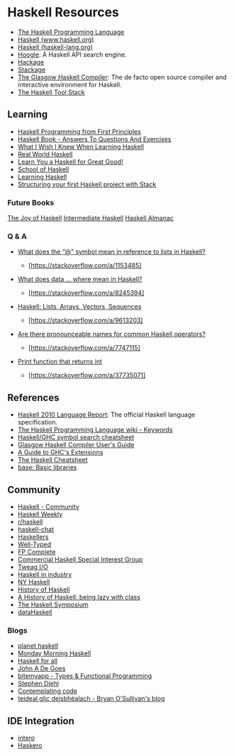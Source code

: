 # Haskell Resources

- [The Haskell Programming Language](https://wiki.haskell.org/Haskell)
- [Haskell (www.haskell.org)](https://www.haskell.org/)
- [Haskell (haskell-lang.org)](https://haskell-lang.org/)
- [Hoogle](https://hoogle.haskell.org): A Haskell API search engine.
- [Hackage](https://hackage.haskell.org/)
- [Stackage](https://www.stackage.org/)
- [The Glasgow Haskell Compiler](https://www.haskell.org/ghc/): The de facto open source compiler and interactive environment for Haskell.
- [The Haskell Tool Stack](https://docs.haskellstack.org/en/stable/README/)

## Learning

- [Haskell Programming from First Principles](http://haskellbook.com/)
- [Haskell Book - Answers To Questions And Exercises](https://github.com/larrybotha/haskell-book)
- [What I Wish I Knew When Learning Haskell](http://dev.stephendiehl.com/hask/)
- [Real World Haskell](http://book.realworldhaskell.org/)
- [Learn You a Haskell for Great Good!](http://learnyouahaskell.com/)
- [School of Haskell](https://www.schoolofhaskell.com/)
- [Learning Haskell](http://learn.hfm.io/)
- [Structuring your first Haskell project with Stack](https://sakshamsharma.com/2018/03/haskell-proj-struct/)

### Future Books

[The Joy of Haskell](https://joyofhaskell.com/)
[Intermediate Haskell](https://intermediatehaskell.com/)
[Haskell Almanac](https://lorepub.com/product/cookbook)

### Q & A

- [What does the “@” symbol mean in reference to lists in Haskell?](https://stackoverflow.com/q/1153465)

  - [https://stackoverflow.com/a/1153485]

- [What does data … where mean in Haskell?](https://stackoverflow.com/q/8245288)

  - [https://stackoverflow.com/a/8245394]

- [Haskell: Lists, Arrays, Vectors, Sequences](https://stackoverflow.com/q/9611904)

  - [https://stackoverflow.com/a/9613203]

- [Are there pronounceable names for common Haskell operators?](https://stackoverflow.com/q/7746894)

  - [https://stackoverflow.com/a/7747115]

- [Print function that returns int](https://stackoverflow.com/q/37734954)

  - [https://stackoverflow.com/a/37735071]

## References

- [Haskell 2010 Language Report](https://www.haskell.org/onlinereport/haskell2010/): The official Haskell language specification.
- [The Haskell Programming Language wiki - Keywords](https://wiki.haskell.org/Keywords)
- [Haskell/GHC symbol search cheatsheet](https://github.com/takenobu-hs/haskell-symbol-search-cheatsheet)
- [Glasgow Haskell Compiler User's Guide](http://mpickering.github.io/ghc-docs/build-html/users_guide/)
- [A Guide to GHC's Extensions](https://limperg.de/ghc-extensions/)
- [The Haskell Cheatsheet](http://cheatsheet.codeslower.com/)
- [base: Basic libraries](https://hackage.haskell.org/package/base)

## Community

- [Haskell - Community](https://www.haskell.org/community)
- [Haskell Weekly](https://haskellweekly.news/)
- [r/haskell](https://www.reddit.com/r/haskell/)
- [haskell-chat](https://gitter.im/haskell-chat)
- [Haskellers](https://www.haskellers.com)
- [Well-Typed](http://www.well-typed.com/)
- [FP Complete](https://www.fpcomplete.com/)
- [Commercial Haskell Special Interest Group](http://commercialhaskell.com/)
- [Tweag I/O](https://www.tweag.io/)
- [Haskell in industry](https://wiki.haskell.org/Haskell_in_industry)
- [NY Haskell](http://ny-haskell.org/)
- [History of Haskell](https://wiki.haskell.org/History_of_Haskell)
- [A History of Haskell: being lazy with class](https://youtu.be/3bjXGrycMhQ)
- [The Haskell Symposium](https://www.haskell.org/haskell-symposium/)
- [dataHaskell](http://www.datahaskell.org/)

### Blogs

- [planet haskell](https://planet.haskell.org/)
- [Monday Morning Haskell](https://mmhaskell.com/)
- [Haskell for all](http://www.haskellforall.com/)
- [John A De Goes](http://degoes.net/)
- [bitemyapp - Types & Functional Programming](http://bitemyapp.com/)
- [Stephen Diehl](http://www.stephendiehl.com/posts.html)
- [Contemplating code](http://contemplatecode.blogspot.com)
- [teideal glic deisbhéalach - Bryan O'Sullivan's blog](http://www.serpentine.com/blog/)

## IDE Integration

- [intero](https://github.com/commercialhaskell/intero)
- [Haskero](https://marketplace.visualstudio.com/items?itemName=Vans.haskero)
